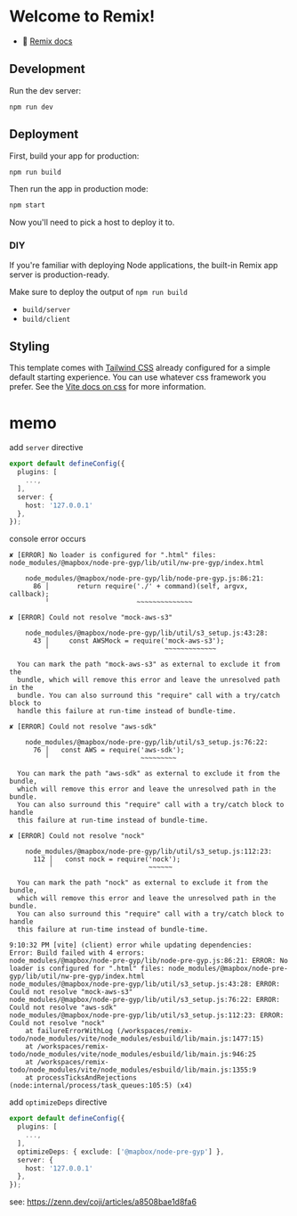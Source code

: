 # Welcome to Remix!

- 📖 [Remix docs](https://remix.run/docs)

## Development

Run the dev server:

```shellscript
npm run dev
```

## Deployment

First, build your app for production:

```sh
npm run build
```

Then run the app in production mode:

```sh
npm start
```

Now you'll need to pick a host to deploy it to.

### DIY

If you're familiar with deploying Node applications, the built-in Remix app server is production-ready.

Make sure to deploy the output of `npm run build`

- `build/server`
- `build/client`

## Styling

This template comes with [Tailwind CSS](https://tailwindcss.com/) already configured for a simple default starting experience. You can use whatever css framework you prefer. See the [Vite docs on css](https://vitejs.dev/guide/features.html#css) for more information.

# memo

add `server` directive
```ts
export default defineConfig({
  plugins: [
    ...,
  ],
  server: {
    host: '127.0.0.1'
  },
});
```


console error occurs 
```
✘ [ERROR] No loader is configured for ".html" files: node_modules/@mapbox/node-pre-gyp/lib/util/nw-pre-gyp/index.html

    node_modules/@mapbox/node-pre-gyp/lib/node-pre-gyp.js:86:21:
      86 │       return require('./' + command)(self, argvx, callback);
         ╵                      ~~~~~~~~~~~~~~

✘ [ERROR] Could not resolve "mock-aws-s3"

    node_modules/@mapbox/node-pre-gyp/lib/util/s3_setup.js:43:28:
      43 │     const AWSMock = require('mock-aws-s3');
         ╵                             ~~~~~~~~~~~~~

  You can mark the path "mock-aws-s3" as external to exclude it from the
  bundle, which will remove this error and leave the unresolved path in the
  bundle. You can also surround this "require" call with a try/catch block to
  handle this failure at run-time instead of bundle-time.

✘ [ERROR] Could not resolve "aws-sdk"

    node_modules/@mapbox/node-pre-gyp/lib/util/s3_setup.js:76:22:
      76 │   const AWS = require('aws-sdk');
         ╵                       ~~~~~~~~~

  You can mark the path "aws-sdk" as external to exclude it from the bundle,
  which will remove this error and leave the unresolved path in the bundle.
  You can also surround this "require" call with a try/catch block to handle
  this failure at run-time instead of bundle-time.

✘ [ERROR] Could not resolve "nock"

    node_modules/@mapbox/node-pre-gyp/lib/util/s3_setup.js:112:23:
      112 │   const nock = require('nock');
          ╵                        ~~~~~~

  You can mark the path "nock" as external to exclude it from the bundle,
  which will remove this error and leave the unresolved path in the bundle.
  You can also surround this "require" call with a try/catch block to handle
  this failure at run-time instead of bundle-time.

9:10:32 PM [vite] (client) error while updating dependencies:
Error: Build failed with 4 errors:
node_modules/@mapbox/node-pre-gyp/lib/node-pre-gyp.js:86:21: ERROR: No loader is configured for ".html" files: node_modules/@mapbox/node-pre-gyp/lib/util/nw-pre-gyp/index.html
node_modules/@mapbox/node-pre-gyp/lib/util/s3_setup.js:43:28: ERROR: Could not resolve "mock-aws-s3"
node_modules/@mapbox/node-pre-gyp/lib/util/s3_setup.js:76:22: ERROR: Could not resolve "aws-sdk"
node_modules/@mapbox/node-pre-gyp/lib/util/s3_setup.js:112:23: ERROR: Could not resolve "nock"
    at failureErrorWithLog (/workspaces/remix-todo/node_modules/vite/node_modules/esbuild/lib/main.js:1477:15)
    at /workspaces/remix-todo/node_modules/vite/node_modules/esbuild/lib/main.js:946:25
    at /workspaces/remix-todo/node_modules/vite/node_modules/esbuild/lib/main.js:1355:9
    at processTicksAndRejections (node:internal/process/task_queues:105:5) (x4)
```

add `optimizeDeps` directive
```vite.config.ts
export default defineConfig({
  plugins: [
    ...,
  ],
  optimizeDeps: { exclude: ['@mapbox/node-pre-gyp'] },
  server: {
    host: '127.0.0.1'
  },
});
```
see: https://zenn.dev/coji/articles/a8508bae1d8fa6
